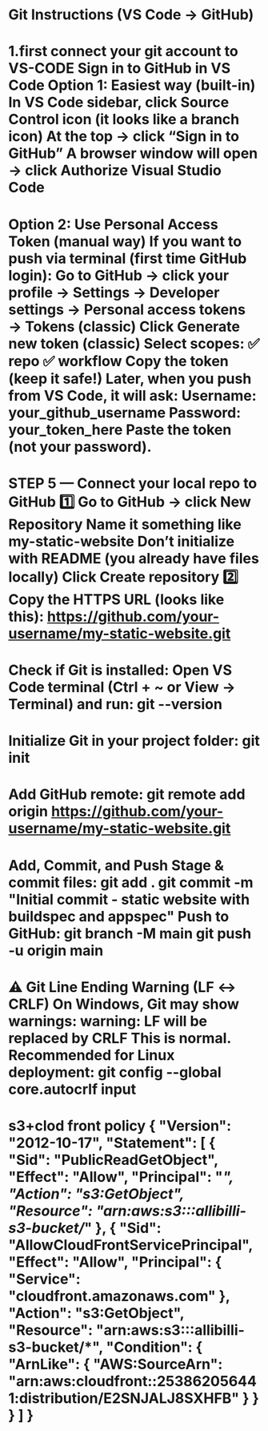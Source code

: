 Git Instructions (VS Code → GitHub)
=====================================
1.first connect your git account to VS-CODE
Sign in to GitHub in VS Code
Option 1: Easiest way (built-in)
In VS Code sidebar, click Source Control icon (it looks like a branch icon)
At the top → click “Sign in to GitHub”
A browser window will open → click Authorize Visual Studio Code
=====================
Option 2: Use Personal Access Token (manual way)
If you want to push via terminal (first time GitHub login):
Go to GitHub → click your profile → Settings → Developer settings → Personal access tokens → Tokens (classic)
Click Generate new token (classic)
Select scopes:
✅ repo
✅ workflow
Copy the token (keep it safe!)
Later, when you push from VS Code, it will ask:
Username: your_github_username
Password: your_token_here
Paste the token (not your password).
====================================
STEP 5 — Connect your local repo to GitHub
1️⃣ Go to GitHub → click New Repository
Name it something like my-static-website
Don’t initialize with README (you already have files locally)
Click Create repository
2️⃣ Copy the HTTPS URL (looks like this):
https://github.com/your-username/my-static-website.git
====================================
Check if Git is installed:
Open VS Code terminal (Ctrl + ~ or View → Terminal) and run:
git --version
=================================
Initialize Git in your project folder:
git init
=================================
Add GitHub remote:
git remote add origin https://github.com/your-username/my-static-website.git
====================================================
Add, Commit, and Push
Stage & commit files:
git add .
git commit -m "Initial commit - static website with buildspec and appspec"
Push to GitHub:
git branch -M main
git push -u origin main
====================================
⚠️ Git Line Ending Warning (LF ↔ CRLF)
On Windows, Git may show warnings:
warning: LF will be replaced by CRLF
This is normal.
Recommended for Linux deployment:
git config --global core.autocrlf input
=============================================
s3+clod front policy
{
    "Version": "2012-10-17",
    "Statement": [
        {
            "Sid": "PublicReadGetObject",
            "Effect": "Allow",
            "Principal": "*",
            "Action": "s3:GetObject",
            "Resource": "arn:aws:s3:::allibilli-s3-bucket/*"
        },
        {
            "Sid": "AllowCloudFrontServicePrincipal",
            "Effect": "Allow",
            "Principal": {
                "Service": "cloudfront.amazonaws.com"
            },
            "Action": "s3:GetObject",
            "Resource": "arn:aws:s3:::allibilli-s3-bucket/*",
            "Condition": {
                "ArnLike": {
                    "AWS:SourceArn": "arn:aws:cloudfront::253862056441:distribution/E2SNJALJ8SXHFB"
                }
            }
        }
    ]
}
=====================================================
